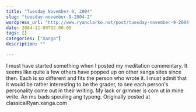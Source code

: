 ```yaml
---
title: "Tuesday November 9, 2004"
slug: "tuesday-november-9-2004-2"
wordpress_url: "http://www.ryanclarke.net/post/tuesday-november-9-2004-2/"
date: 2004-11-09T02:00:00
tags: []
categories: ["Xanga"]
description: ""

---
```


I must have started something when I posted my meditation commentary. It seems like quite a few others have popped up on other xanga sites since then. Each is so different and fits the person who wrote it. I must admit that it would be rather interesting to be the grader, to see each person's personality come out in their writing. My lack or grmmer is com ut in mine write. An mu bads speuilng ang typeng.
Originally posted at classicalRyan.xanga.com
